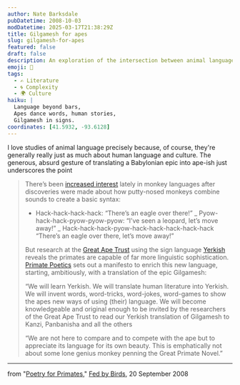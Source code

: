 ```yaml
---
author: Nate Barksdale
pubDatetime: 2008-10-03
modDatetime: 2025-03-17T21:38:29Z
title: Gilgamesh for apes
slug: gilgamesh-for-apes
featured: false
draft: false
description: An exploration of the intersection between animal language studies and human literature, highlighting the effort to enrich primate communication through creative translations.
emoji: 🐒
tags:
  - ✍️ Literature
  - 🌀 Complexity
  - 🌍 Culture
haiku: |
  Language beyond bars,  
  Apes dance words, human stories,  
  Gilgamesh in signs.
coordinates: [41.5932, -93.6128]
---
```


I love studies of animal language precisely because, of course, they're generally really just as much about human language and culture. The generous, absurd gesture of translating a Babylonian epic into ape-ish just underscores the point

> There’s been [increased interest](http://www.timesonline.co.uk/tol/news/world/article720546.ece) lately in monkey languages after discoveries were made about how putty-nosed monkeys combine sounds to create a basic syntax:
>
> - Hack-hack-hack-hack: “There’s an eagle over there!” _ Pyow-hack-hack-pyow-pyow-pyow: “I’ve seen a leopard, let’s move away!” _ Hack-hack-hack-pyow-hack-hack-hack-hack-hack “There’s an eagle over there, let’s move away!”
>
> But research at the [Great Ape Trust](http://www.greatapetrust.org/) using the sign language [Yerkish](http://en.wikipedia.org/wiki/Yerkish) reveals the primates are capable of far more linguistic sophistication. [Primate Poetics](http://socialfiction.org/index.php) sets out a manifesto to enrich this new language, starting, ambitiously, with a translation of the epic Gilgamesh:
>
> “We will learn Yerkish. We will translate human literature into Yerkish. We will invent words, word-tricks, word-jokes, word-games to show the apes new ways of using (their) language. We will become knowledgeable and original enough to be invited by the researchers of the Great Ape Trust to read our Yerkish translation of Gilgamesh to Kanzi, Panbanisha and all the others
>
> “We are not here to compare and to compete with the ape but to appreciate its language for its own beauty. This is emphatically not about some lone genius monkey penning the Great Primate Novel.”

---

from "[Poetry for Primates](http://web.archive.org/web/20140813223331/http://www.fedbybirds.com/2008/09/poetry_for_primates.html)," [Fed by Birds](http://web.archive.org/web/20220314223623/http://www.fedbybirds.com/), 20 September 2008

